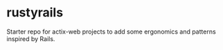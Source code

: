 # rustyrails

Starter repo for actix-web projects to add some ergonomics and patterns inspired by Rails.
